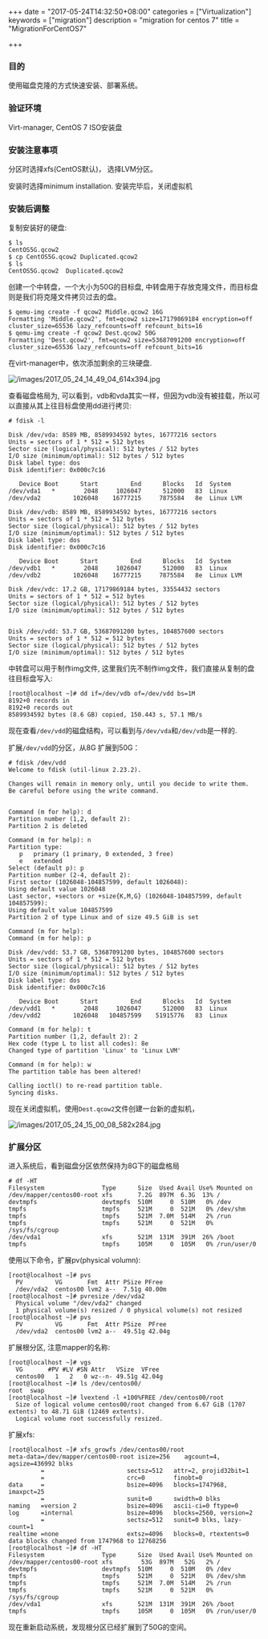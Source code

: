 +++
date = "2017-05-24T14:32:50+08:00"
categories = ["Virtualization"]
keywords = ["migration"]
description = "migration for centos 7"
title = "MigrationForCentOS7"

+++
### 目的
使用磁盘克隆的方式快速安装、部署系统。    

### 验证环境
Virt-manager, CentOS 7 ISO安装盘

### 安装注意事项
分区时选择xfs(CentOS默认)， 选择LVM分区。    

安装时选择minimum installation. 安装完毕后，关闭虚拟机
### 安装后调整
复制安装好的硬盘:    

```
$ ls
CentOS5G.qcow2
$ cp CentOS5G.qcow2 Duplicated.qcow2
$ ls
CentOS5G.qcow2  Duplicated.qcow2
```
创建一个中转盘，一个大小为50G的目标盘,
中转盘用于存放克隆文件，而目标盘则是我们将克隆文件拷贝过去的盘。    

```
$ qemu-img create -f qcow2 Middle.qcow2 16G
Formatting 'Middle.qcow2', fmt=qcow2 size=17179869184 encryption=off cluster_size=65536 lazy_refcounts=off refcount_bits=16
$ qemu-img create -f qcow2 Dest.qcow2 50G
Formatting 'Dest.qcow2', fmt=qcow2 size=53687091200 encryption=off cluster_size=65536 lazy_refcounts=off refcount_bits=16
```
在virt-manager中，依次添加剩余的三块硬盘.    

![/images/2017_05_24_14_49_04_614x394.jpg](/images/2017_05_24_14_49_04_614x394.jpg)

查看磁盘格局为,
可以看到，vdb和vda其实一样，但因为vdb没有被挂载，所以可以直接从其上往目标盘使用dd进行拷贝:    

```
# fdisk -l

Disk /dev/vda: 8589 MB, 8589934592 bytes, 16777216 sectors
Units = sectors of 1 * 512 = 512 bytes
Sector size (logical/physical): 512 bytes / 512 bytes
I/O size (minimum/optimal): 512 bytes / 512 bytes
Disk label type: dos
Disk identifier: 0x000c7c16

   Device Boot      Start         End      Blocks   Id  System
/dev/vda1   *        2048     1026047      512000   83  Linux
/dev/vda2         1026048    16777215     7875584   8e  Linux LVM

Disk /dev/vdb: 8589 MB, 8589934592 bytes, 16777216 sectors
Units = sectors of 1 * 512 = 512 bytes
Sector size (logical/physical): 512 bytes / 512 bytes
I/O size (minimum/optimal): 512 bytes / 512 bytes
Disk label type: dos
Disk identifier: 0x000c7c16

   Device Boot      Start         End      Blocks   Id  System
/dev/vdb1   *        2048     1026047      512000   83  Linux
/dev/vdb2         1026048    16777215     7875584   8e  Linux LVM

Disk /dev/vdc: 17.2 GB, 17179869184 bytes, 33554432 sectors
Units = sectors of 1 * 512 = 512 bytes
Sector size (logical/physical): 512 bytes / 512 bytes
I/O size (minimum/optimal): 512 bytes / 512 bytes


Disk /dev/vdd: 53.7 GB, 53687091200 bytes, 104857600 sectors
Units = sectors of 1 * 512 = 512 bytes
Sector size (logical/physical): 512 bytes / 512 bytes
I/O size (minimum/optimal): 512 bytes / 512 bytes
```

中转盘可以用于制作img文件,
这里我们先不制作img文件，我们直接从复制的盘往目标盘写入:    

```
[root@localhost ~]# dd if=/dev/vdb of=/dev/vdd bs=1M
8192+0 records in
8192+0 records out
8589934592 bytes (8.6 GB) copied, 150.443 s, 57.1 MB/s
```
现在查看`/dev/vdd`的磁盘结构，可以看到与`/dev/vda`和`/dev/vdb`是一样的.    

扩展`/dev/vdd`的分区，从8G 扩展到50G：    

```
# fdisk /dev/vdd
Welcome to fdisk (util-linux 2.23.2).

Changes will remain in memory only, until you decide to write them.
Be careful before using the write command.


Command (m for help): d
Partition number (1,2, default 2): 
Partition 2 is deleted

Command (m for help): n
Partition type:
   p   primary (1 primary, 0 extended, 3 free)
   e   extended
Select (default p): p
Partition number (2-4, default 2): 
First sector (1026048-104857599, default 1026048): 
Using default value 1026048
Last sector, +sectors or +size{K,M,G} (1026048-104857599, default 104857599): 
Using default value 104857599
Partition 2 of type Linux and of size 49.5 GiB is set

Command (m for help): 
Command (m for help): p

Disk /dev/vdd: 53.7 GB, 53687091200 bytes, 104857600 sectors
Units = sectors of 1 * 512 = 512 bytes
Sector size (logical/physical): 512 bytes / 512 bytes
I/O size (minimum/optimal): 512 bytes / 512 bytes
Disk label type: dos
Disk identifier: 0x000c7c16

   Device Boot      Start         End      Blocks   Id  System
/dev/vdd1   *        2048     1026047      512000   83  Linux
/dev/vdd2         1026048   104857599    51915776   83  Linux

Command (m for help): t
Partition number (1,2, default 2): 2
Hex code (type L to list all codes): 8e
Changed type of partition 'Linux' to 'Linux LVM'

Command (m for help): w
The partition table has been altered!

Calling ioctl() to re-read partition table.
Syncing disks.
```
现在关闭虚拟机，使用`Dest.qcow2`文件创建一台新的虚拟机，    

![/images/2017_05_24_15_00_08_582x284.jpg](/images/2017_05_24_15_00_08_582x284.jpg)

### 扩展分区
进入系统后，看到磁盘分区依然保持为8G下的磁盘格局    

```
# df -HT
Filesystem                Type      Size  Used Avail Use% Mounted on
/dev/mapper/centos00-root xfs       7.2G  897M  6.3G  13% /
devtmpfs                  devtmpfs  510M     0  510M   0% /dev
tmpfs                     tmpfs     521M     0  521M   0% /dev/shm
tmpfs                     tmpfs     521M  7.0M  514M   2% /run
tmpfs                     tmpfs     521M     0  521M   0% /sys/fs/cgroup
/dev/vda1                 xfs       521M  131M  391M  26% /boot
tmpfs                     tmpfs     105M     0  105M   0% /run/user/0
```
使用以下命令，扩展pv(physical volumn):    

```
[root@localhost ~]# pvs
  PV         VG       Fmt  Attr PSize PFree 
  /dev/vda2  centos00 lvm2 a--  7.51g 40.00m
[root@localhost ~]# pvresize /dev/vda2
  Physical volume "/dev/vda2" changed
  1 physical volume(s) resized / 0 physical volume(s) not resized
[root@localhost ~]# pvs
  PV         VG       Fmt  Attr PSize  PFree 
  /dev/vda2  centos00 lvm2 a--  49.51g 42.04g
```

扩展根分区, 注意mapper的名称:    

```
[root@localhost ~]# vgs
  VG       #PV #LV #SN Attr   VSize  VFree 
  centos00   1   2   0 wz--n- 49.51g 42.04g
[root@localhost ~]# ls /dev/centos00/
root  swap
[root@localhost ~]# lvextend -l +100%FREE /dev/centos00/root 
  Size of logical volume centos00/root changed from 6.67 GiB (1707 extents) to 48.71 GiB (12469 extents).
  Logical volume root successfully resized.
```
扩展xfs:    

```
[root@localhost ~]# xfs_growfs /dev/centos00/root
meta-data=/dev/mapper/centos00-root isize=256    agcount=4, agsize=436992 blks
         =                       sectsz=512   attr=2, projid32bit=1
         =                       crc=0        finobt=0
data     =                       bsize=4096   blocks=1747968, imaxpct=25
         =                       sunit=0      swidth=0 blks
naming   =version 2              bsize=4096   ascii-ci=0 ftype=0
log      =internal               bsize=4096   blocks=2560, version=2
         =                       sectsz=512   sunit=0 blks, lazy-count=1
realtime =none                   extsz=4096   blocks=0, rtextents=0
data blocks changed from 1747968 to 12768256
[root@localhost ~]# df -HT
Filesystem                Type      Size  Used Avail Use% Mounted on
/dev/mapper/centos00-root xfs        53G  897M   52G   2% /
devtmpfs                  devtmpfs  510M     0  510M   0% /dev
tmpfs                     tmpfs     521M     0  521M   0% /dev/shm
tmpfs                     tmpfs     521M  7.0M  514M   2% /run
tmpfs                     tmpfs     521M     0  521M   0% /sys/fs/cgroup
/dev/vda1                 xfs       521M  131M  391M  26% /boot
tmpfs                     tmpfs     105M     0  105M   0% /run/user/0
```
现在重新启动系统，发现根分区已经扩展到了50G的空间。    
